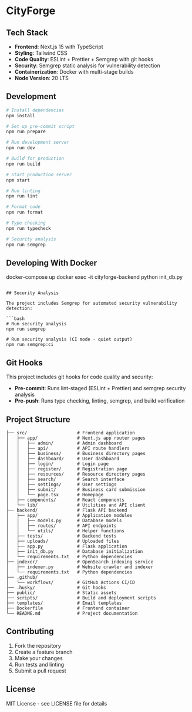 # CityForge

## Tech Stack

- **Frontend**: Next.js 15 with TypeScript
- **Styling**: Tailwind CSS
- **Code Quality**: ESLint + Prettier + Semgrep with git hooks
- **Security**: Semgrep static analysis for vulnerability detection
- **Containerization**: Docker with multi-stage builds
- **Node Version**: 20 LTS

## Development

```bash
# Install dependencies
npm install

# Set up pre-commit script
npm run prepare

# Run development server
npm run dev

# Build for production
npm run build

# Start production server
npm start

# Run linting
npm run lint

# Format code
npm run format

# Type checking
npm run typecheck

# Security analysis
npm run semgrep
```

## Developing With Docker

docker-compose up
docker exec -it cityforge-backend python init_db.py

````

## Security Analysis

The project includes Semgrep for automated security vulnerability detection:

```bash
# Run security analysis
npm run semgrep

# Run security analysis (CI mode - quiet output)
npm run semgrep:ci
````

## Git Hooks

This project includes git hooks for code quality and security:

- **Pre-commit**: Runs lint-staged (ESLint + Prettier) and semgrep security analysis
- **Pre-push**: Runs type checking, linting, semgrep, and build verification

## Project Structure

```
├── src/                   # Frontend application
│   ├── app/               # Next.js app router pages
│   │   ├── admin/         # Admin dashboard
│   │   ├── api/           # API route handlers
│   │   ├── business/      # Business directory pages
│   │   ├── dashboard/     # User dashboard
│   │   ├── login/         # Login page
│   │   ├── register/      # Registration page
│   │   ├── resources/     # Resource directory pages
│   │   ├── search/        # Search interface
│   │   ├── settings/      # User settings
│   │   ├── submit/        # Business card submission
│   │   └── page.tsx       # Homepage
│   ├── components/        # React components
│   └── lib/               # Utilities and API client
├── backend/               # Flask API backend
│   ├── app/               # Application modules
│   │   ├── models.py      # Database models
│   │   ├── routes/        # API endpoints
│   │   └── utils/         # Helper functions
│   ├── tests/             # Backend tests
│   ├── uploads/           # Uploaded files
│   ├── app.py             # Flask application
│   ├── init_db.py         # Database initialization
│   └── requirements.txt   # Python dependencies
├── indexer/               # OpenSearch indexing service
│   ├── indexer.py         # Website crawler and indexer
│   └── requirements.txt   # Python dependencies
├── .github/
│   └── workflows/         # GitHub Actions CI/CD
├── .husky/                # Git hooks
├── public/                # Static assets
├── scripts/               # Build and deployment scripts
├── templates/             # Email templates
├── Dockerfile             # Frontend container
└── README.md              # Project documentation
```

## Contributing

1. Fork the repository
2. Create a feature branch
3. Make your changes
4. Run tests and linting
5. Submit a pull request

## License

MIT License - see LICENSE file for details
